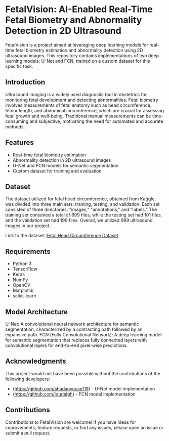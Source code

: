 # FetalVision: AI-Enabled Real-Time Fetal Biometry and Abnormality Detection in 2D Ultrasound

FetalVision is a project aimed at leveraging deep learning models for real-time fetal biometry estimation and abnormality detection using 2D ultrasound images. This repository contains implementations of two deep learning models: U-Net and FCN, trained on a custom dataset for this specific task.

## Introduction

Ultrasound imaging is a widely used diagnostic tool in obstetrics for monitoring fetal development and detecting abnormalities. Fetal biometry involves measurements of fetal anatomy such as head circumference, femur length, and abdominal circumference, which are crucial for assessing fetal growth and well-being. Traditional manual measurements can be time-consuming and subjective, motivating the need for automated and accurate methods.

## Features

- Real-time fetal biometry estimation
- Abnormality detection in 2D ultrasound images
- U-Net and FCN models for semantic segmentation
- Custom dataset for training and evaluation


## Dataset

The dataset utilized for fetal head circumference, obtained from Kaggle, was divided into three main sets: training, testing, and validation. Each set consisted of three directories: "images," "annotations," and "labels." The training set contained a total of 699 files, while the testing set had 101 files, and the validation set had 199 files. Overall, we utilized 999 ultrasound images in our project.

Link to the dataset: [Fetal Head Circumference Dataset](https://www.kaggle.com/datasets/theunkovvn/fetal-head-circumference)

## Requirements

- Python 3
- TensorFlow
- Keras
- NumPy
- OpenCV
- Matplotlib
- scikit-learn

  
## Model Architecture 
U-Net: A convolutional neural network architecture for semantic segmentation, characterized by a contracting path followed by an expansive path.
FCN (Fully Convolutional Network): A deep learning model for semantic segmentation that replaces fully connected layers with convolutional layers for end-to-end pixel-wise predictions.

## Acknowledgments

This project would not have been possible without the contributions of the following developers:

- (https://github.com/shadanyousef19) - U-Net model implementation
- (https://github.com/jourialgh) - FCN model implementation


## Contributions 
Contributions to FetalVision are welcome! If you have ideas for improvements, feature requests, or find any issues, please open an issue or submit a pull request.

